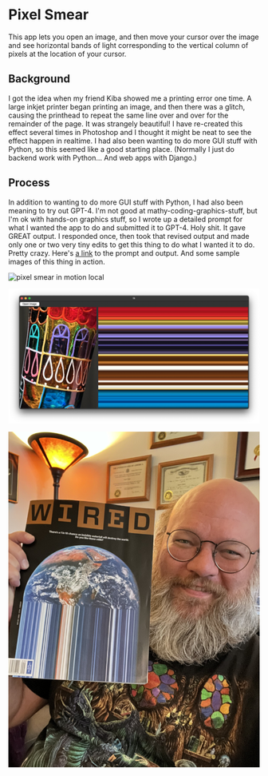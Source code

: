 # Pixel Smear
This app lets you open an image, and then move your cursor over the image and see horizontal bands of light corresponding to the vertical column of pixels at the location of your cursor. 
## Background
I got the idea when my friend Kiba showed me a printing error one time. A large inkjet printer began printing an image, and then there was a glitch, causing the printhead to repeat the same line over and over for the remainder of the page. It was strangely beautiful! I have re-created this effect several times in Photoshop and I thought it might be neat to see the effect happen in realtime. I had also been wanting to do more GUI stuff with Python, so this seemed like a good starting place. (Normally I just do backend work with Python… And web apps with Django.)
## Process
In addition to wanting to do more GUI stuff with Python, I had also been meaning to try out GPT-4. I'm not good at mathy-coding-graphics-stuff, but I'm ok with hands-on graphics stuff, so I wrote up a detailed prompt for what I wanted the app to do and submitted it to GPT-4. Holy shit. It gave GREAT output. I responded once, then took that revised output and made only one or two very tiny edits to get this thing to do what I wanted it to do. Pretty crazy.
Here's [a link](https://chat.openai.com/share/7ba4f982-fbbe-4553-adb5-5a1744154c72) to the prompt and output. And some sample images of this thing in action.

![pixel smear in motion local](/pixel%20smear%20in%20motion.gif)

![pixel smear still](/pixel%20smear%20example%202.png)

![pixel smear in WIRED magazine](/WIRED%20pixel%20smear.jpeg)
